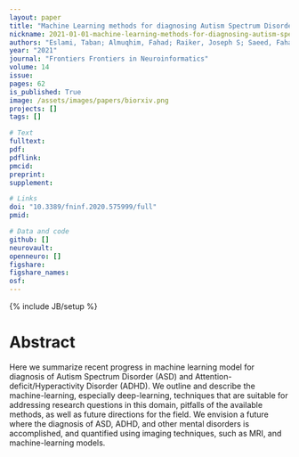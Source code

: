 ```yaml
---
layout: paper
title: "Machine Learning methods for diagnosing Autism Spectrum Disorder and Attention-deficit/Hyperactivity Disorder using functional and structural MRI: A Survey"
nickname: 2021-01-01-machine-learning-methods-for-diagnosing-autism-spectrum-disorder-and-attention-deficit-hyperactivity-disorder-using-functional-and-structural-mri--a-survey
authors: "Eslami, Taban; Almuqhim, Fahad; Raiker, Joseph S; Saeed, Fahad; "
year: "2021"
journal: "Frontiers Frontiers in Neuroinformatics"
volume: 14
issue:
pages: 62
is_published: True
image: /assets/images/papers/biorxiv.png
projects: []
tags: []

# Text
fulltext:
pdf:
pdflink:
pmcid:
preprint: 
supplement:

# Links
doi: "10.3389/fninf.2020.575999/full"
pmid:

# Data and code
github: []
neurovault:
openneuro: []
figshare:
figshare_names:
osf:
---
```

{% include JB/setup %}

# Abstract

Here we summarize recent progress in machine learning model for diagnosis of Autism Spectrum Disorder (ASD) and Attention-deficit/Hyperactivity Disorder (ADHD). We outline and describe the machine-learning, especially deep-learning, techniques that are suitable for addressing research questions in this domain, pitfalls of the available methods, as well as future directions for the field. We envision a future where the diagnosis of ASD, ADHD, and other mental disorders is accomplished, and quantified using imaging techniques, such as MRI, and machine-learning models.
